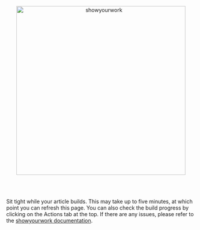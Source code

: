 <p align="center">
<a href="https://github.com/rodluger/showyourwork">
<img width = "450" src="https://raw.githubusercontent.com/rodluger/showyourwork/main/showyourwork.png" alt="showyourwork"/>
</a>
</p>
<br>
<br>

Sit tight while your article builds. This may take up to five minutes, at which point you can refresh this page. You can also check the build progress by clicking on the Actions tab at the top. If there are any issues, please refer to the <a href='https://github.com/rodluger/showyourwork'>showyourwork documentation</a>.
<!--

<p align="center">
<a href="https://github.com/rodluger/showyourwork-template/actions/workflows/showyourwork.yml">
<img src="https://github.com/rodluger/showyourwork-template/actions/workflows/showyourwork.yml/badge.svg" alt="Article status"/>
</a>
<a href="https://github.com/rodluger/showyourwork-template/raw/main-pdf/dag.pdf">
<img src="https://img.shields.io/badge/workflow-graph-blue.svg?style=flat" alt="View the workflow DAG"/>
</a>
<a href="https://github.com/rodluger/showyourwork-template/raw/main-pdf/ms.pdf">
<img src="https://img.shields.io/badge/article-pdf-blue.svg?style=flat" alt="Read the article"/>
</a>
</p>


## You're all set!

Your new repository is set up and ready to go. The badges at the top will take you to the workflow logs, the article graph, and the compiled article PDF. The PDF is automatically updated every time you push changes to this repo; note that builds usually take a few minutes (or more, depending on what you're doing).

The first thing you might want to do is customize the `tex/ms.tex` file, which is currently just filled with placeholder text. You should also delete the current placeholder figure script in the `figures` directory, and add the scripts needed to build your own figures. If your workflow has external dependencies (which it most likely will), you must add them to the `environment.yml` file so `showyourwork` can build the paper from scratch. See [here](https://conda.io/projects/conda/en/latest/user-guide/tasks/manage-environments.html#managing-environments) for details.

Finally, change or edit the `LICENSE` as needed and replace the text in this `README.md` with some useful informatin for the reader!

If you run into any trouble, please check out the [showyourwork documentation](https://github.com/rodluger/showyourwork). If you think you've encountered a bug, please check out the [issues page](https://github.com/rodluger/showyourwork/issues) and raise a new one if needed.
-->
